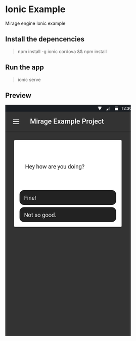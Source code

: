 # Ionic Example

Mirage engine Ionic example

## Install the depencencies
    
> npm install -g ionic cordova && npm install

## Run the app

> ionic serve

## Preview

![android-preview](https://raw.githubusercontent.com/lp1dev/mirage-ionic-example/master/screens/android.gif)
